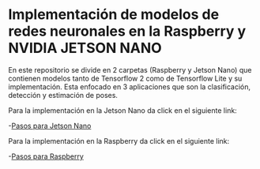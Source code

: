 # Implementación de modelos de redes neuronales en la Raspberry y NVIDIA JETSON NANO

En este repositorio se divide en 2 carpetas (Raspberry y Jetson Nano) que contienen modelos tanto de Tensorflow 2 como de Tensorflow Lite y su implementación.
Esta enfocado en 3 aplicaciones que son la clasificación, detección y estimación de poses.

Para la implementación en la Jetson Nano da click en el siguiente link:

-[Pasos para Jetson Nano](https://github.com/pugajoas/Neural_Network_Inference_on_Edge_Devices/tree/main/Jetson_Nano)

Para la implementación en la Raspberry da click en el siguiente link:

-[Pasos para Raspberry](https://github.com/pugajoas/Neural_Network_Inference_on_Edge_Devices/tree/main/Raspberry)